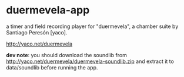# duermevela-app

a timer and field recording player for "duermevela",
a chamber suite by Santiago Peresón \[yaco\].

http://yaco.net/duermevela

**dev note**: you should download the soundlib from http://yaco.net/duermevela/duermevela-soundlib.zip and extract it to data/soundlib before running the app.
